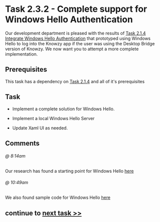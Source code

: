 # Task 2.3.2 - Complete support for Windows Hello Authentication

Our development department is pleased with the results of [Task 2.1.4 Integrate Windows Hello Authentication](214_WindowsHello.md) 
that prototyped using Windows Hello to log into the Knowzy app if the user was using the Desktop Bridge version of Knowzy. We now want you to
attempt a more complete implementation.

## Prerequisites 

This task has a dependency on [Task 2.1.4](214_WindowsHello.md) and all of it's prerequisites

## Task 

* Implement a complete solution for Windows Hello.

* Implement a local Windows Hello Server

* Update Xaml UI as needed.

## Comments

###### @ 8:14am
Our research has found a starting point for Windows Hello [here](https://docs.microsoft.com/en-us/windows/uwp/security/microsoft-passport)

###### @ 10:49am
We also found sample code for Windows Hello [here](https://github.com/Microsoft/Windows-universal-samples/tree/6370138b150ca8a34ff86de376ab6408c5587f5d/Samples/MicrosoftPassport)

## continue to [next task >> ](233_Extend.md)